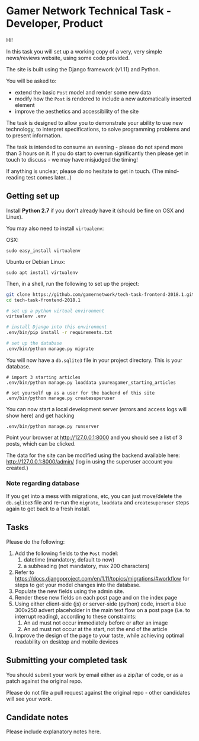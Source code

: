 # Gamer Network Technical Task - Developer, Product

Hi!

In this task you will set up a working copy of a very, very simple news/reviews website, using some code provided.

The site is built using the Django framework (v1.11) and Python.

You will be asked to:

  - extend the basic `Post` model and render some new data
  - modify how the `Post` is rendered to include a new automatically inserted element
  - improve the aesthetics and accessibility of the site

The task is designed to allow you to demonstrate your ability to use new technology, to interpret specifications, to solve programming problems and to present information.

The task is intended to consume an evening - please do not spend more than 3 hours on it. If you do start to overrun significantly then please get in touch to discuss - we may have misjudged the timing!

If anything is unclear, please do no hesitate to get in touch. (The mind-reading test comes later...)

## Getting set up

Install **Python 2.7** if you don't already have it (should be fine on OSX and Linux).

You may also need to install `virtualenv`:

OSX:

```
sudo easy_install virtualenv
```

Ubuntu or Debian Linux:

```
sudo apt install virtualenv
```

Then, in a shell, run the following to set up the project:

```bash
git clone https://github.com/gamernetwork/tech-task-frontend-2018.1.git
cd tech-task-frontend-2018.1

# set up a python virtual environment
virtualenv .env

# install Django into this environment
.env/bin/pip install -r requirements.txt

# set up the database
.env/bin/python manage.py migrate
```

You will now have a `db.sqlite3` file in your project directory. This is your database.

```
# import 3 starting articles
.env/bin/python manage.py loaddata youreagamer_starting_articles

# set yourself up as a user for the backend of this site
.env/bin/python manage.py createsuperuser
```

You can now start a local development server (errors and access logs will show here) and get hacking

```
.env/bin/python manage.py runserver
```

Point your browser at http://127.0.0.1:8000 and you should see a list of 3 posts, which can be clicked.

The data for the site can be modified using the backend available here: http://127.0.0.1:8000/admin/ (log in using the superuser account you created.)

### Note regarding database

If you get into a mess with migrations, etc, you can just move/delete the `db.sqlite3` file and re-run the `migrate`, `loaddata` and `createsuperuser` steps again to get back to a fresh install.

## Tasks

Please do the following:

  1. Add the following fields to the `Post` model:
     1. datetime (mandatory, default to now)
     2. a subheading (not mandatory, max 200 characters)
  2. Refer to https://docs.djangoproject.com/en/1.11/topics/migrations/#workflow for steps to get your model changes into the database.
  3. Populate the new fields using the admin site.
  4. Render these new fields on each post page and on the index page
  5. Using either client-side (js) or server-side (python) code, insert a blue 300x250 advert placeholder in the main text flow on a post page (i.e. to interrupt reading), according to these constraints:
     1. An ad must not occur immediately before or after an image
     2. An ad must not occur at the start, not the end of the article
  6. Improve the design of the page to your taste, while achieving optimal readability on desktop and mobile devices

## Submitting your completed task

You should submit your work by email either as a zip/tar of code, or as a patch against the original repo.

Please do not file a pull request against the original repo - other candidates will see your work.

## Candidate notes

Please include explanatory notes here.
